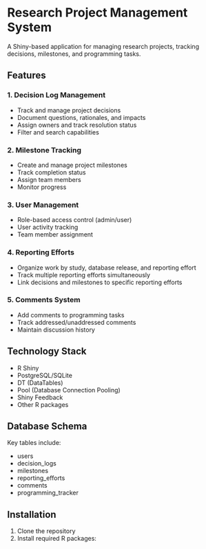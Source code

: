 # Research Project Management System

A Shiny-based application for managing research projects, tracking decisions, milestones, and programming tasks.

## Features

### 1. Decision Log Management
- Track and manage project decisions
- Document questions, rationales, and impacts
- Assign owners and track resolution status
- Filter and search capabilities

### 2. Milestone Tracking
- Create and manage project milestones
- Track completion status
- Assign team members
- Monitor progress

### 3. User Management
- Role-based access control (admin/user)
- User activity tracking
- Team member assignment

### 4. Reporting Efforts
- Organize work by study, database release, and reporting effort
- Track multiple reporting efforts simultaneously
- Link decisions and milestones to specific reporting efforts

### 5. Comments System
- Add comments to programming tasks
- Track addressed/unaddressed comments
- Maintain discussion history

## Technology Stack

- R Shiny
- PostgreSQL/SQLite
- DT (DataTables)
- Pool (Database Connection Pooling)
- Shiny Feedback
- Other R packages

## Database Schema

Key tables include:
- users
- decision_logs
- milestones
- reporting_efforts
- comments
- programming_tracker

## Installation

1. Clone the repository
2. Install required R packages: 